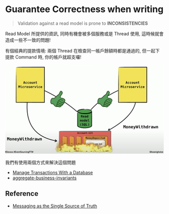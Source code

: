 # Guarantee Correctness when writing

> Validation against a read model is prone to **INCONSISTENCIES**

Read Model 所提供的資訊, 同時有機會被多個服務或是 Thread 使用, 這時候就會造成一些不一致的問題!

有個經典的提款情境: 兩個 Thread 在檢查同一帳戶餘額時都是通過的, 但一起下提款 Command 時, 你的帳戶就超支囉!

![read-withdrawn](/spaces/event-sourcing/attachments/read-withdrawn.png)

我們有使用兩個方式來解決這個問題

- [Manage Transactions With a Database](spaces/event-sourcing/manage-transactions-with-database.md) 
- [aggregate-business-invariants](spaces/event-sourcing/aggregate-business-invariants.md)

## Reference

- [Messaging as the Single Source of Truth](https://www.confluent.io/blog/messaging-single-source-truth/)